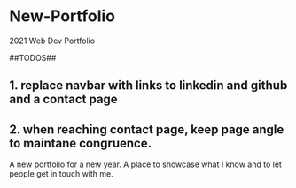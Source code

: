# New-Portfolio
2021 Web Dev Portfolio

##TODOS##
## 1. replace navbar with links to linkedin and github and a contact page
## 2. when reaching contact page, keep page angle to maintane congruence. 

A new portfolio for a new year. A place to showcase what I know and to let people get in touch with me. 
